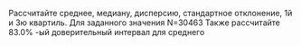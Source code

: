 Рассчитайте среднее, медиану, дисперсию, стандартное отклонение, 1й и 3ю квартиль.
Для заданного значения N=30463
Также рассчитайте 83.0% -ый доверительный интервал для среднего
